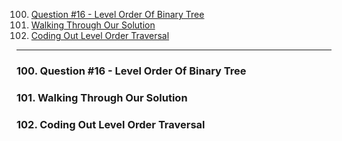 100. [Question #16 - Level Order Of Binary Tree](#100)
101. [Walking Through Our Solution](#101)
102. [Coding Out Level Order Traversal](#102)

---

### 100. Question #16 - Level Order Of Binary Tree<a id='100'></a>

### 101. Walking Through Our Solution<a id='101'></a>

### 102. Coding Out Level Order Traversal<a id='102'></a>
